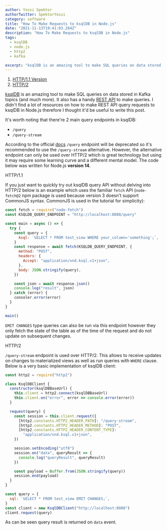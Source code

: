 ```yaml
---
author: Yossi Spektor
authorTwitter: SpektorYossi
category: software
title: "How To Make Requests to ksqlDB in Node.js"
date: "2021-11-13T19:41:03.284Z"
description: "How To Make Requests to ksqlDB in Node.js"
tags:
  - ksqlDB
  - node.js
  - http2
  - kafka

excerpt: "ksqlDB is an amazing tool to make SQL queries on data stored in Kafka topics (and much more). It also has a handy REST API to make queries..."
---
```


1. [HTTP/1.1 Version](#http1)
2. [HTTP/2](#http2)

[ksqlDB](https://docs.ksqldb.io/en/latest/) is an amazing tool to make SQL queries on data stored in Kafka topics (and much more). It also has a handy [REST API](https://docs.ksqldb.io/en/latest/developer-guide/api/) to make queries. I didn't find a lot of resources on how to make REST API query requests to ksqlDB in Node.js therefore I thought it'd be useful to write this post.

It's worth noting that there're 2 main query endpoints in ksqlDB:

- `/query`
- `/query-stream`

According to the official [docs](https://docs.ksqldb.io/en/latest/developer-guide/ksqldb-rest-api/query-endpoint/) `/query` endpoint will be deprecated so it's recommended to use the `/query-stream` alternative. However, the alternative endpoint can only be used over HTTP/2 which is great technology but using it may require some learning curve and a different mental model. The code below was written for Node.js **version 14**.

<a name="http1">HTTP/1.1</a>

If you just want to quickly try out ksqlDB query API without delving into HTTP/2 below is an example which uses the familiar `fetch` API (`node-fetch@2` npm package is used because version 3 doesn't support CommonJS syntax. CommonJS is used in the tutorial for simplicity):

```js
const fetch = require("node-fetch")
const KSQLDB_QUERY_ENDPOINT = "http://localhost:8088/query"

const main = async () => {
  try {
    const query = {
      ksql: `SELECT * FROM test_view WHERE your_column='something';`,
    }
    const response = await fetch(KSQLDB_QUERY_ENDPOINT, {
      method: "POST",
      headers: {
        Accept: "application/vnd.ksql.v1+json",
      },
      body: JSON.stringify(query),
    })

    const json = await response.json()
    console.log("result", json)
  } catch (error) {
    consoler.error(error)
  }
}

main()
```

`EMIT CHANGES` type queries can also be run via this endpoint however they only fetch the state of the table as of the time of the request and do not update on subsequent changes.

<a name="http2">HTTP/2</a>

`/query-stream` endpoint is used over HTTP/2. This allows to receive updates on changes to materialized views as well as run queries with `WHERE` clause. Below is a very basic implementation of ksqlDB client:

```js
const http2 = require("http2")

class KsqlDBClient {
  constructor(ksqlDBBaseUrl) {
    this.client = http2.connect(ksqlDBBaseUrl)
    this.client.on("error", error => console.error(error))
  }

  request(query) {
    const session = this.client.request({
      [http2.constants.HTTP2_HEADER_PATH]: "/query-stream",
      [http2.constants.HTTP2_HEADER_METHOD]: "POST",
      [http2.constants.HTTP2_HEADER_CONTENT_TYPE]:
        "application/vnd.ksql.v1+json",
    })

    session.setEncoding("utf8")
    session.on("data", queryResult => {
      console.log("queryResult", queryResult)
    })

    const payload = Buffer.from(JSON.stringify(query))
    session.end(payload)
  }
}

const query = {
  sql: `SELECT * FROM test_view EMIT CHANGES;`,
}
const client = new KsqlDBClient("http://localhost:8088")
client.request(query)
```

As can be seen query result is returned on `data` event.
